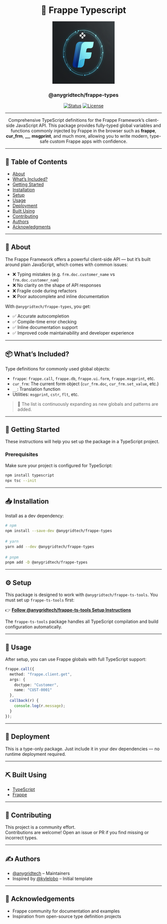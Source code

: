 <h1 align="center">
  🚀 Frappe Typescript
</h1>

<p align="center">
  <a href="" rel="noopener">
    <img width=200px height=200px src="LOGO.png" alt="Project logo">
  </a>
</p>

<h3 align="center">@anygridtech/frappe-types</h3>

<div align="center">

[![Status](https://img.shields.io/badge/status-active-success.svg)]()
[![License](https://img.shields.io/badge/license-MIT-blue.svg)](/LICENSE)

</div>

---

<p align="center">
Comprehensive TypeScript definitions for the Frappe Framework’s client-side JavaScript API.  
This package provides fully-typed global variables and functions commonly injected by Frappe in the browser such as <strong>frappe</strong>, <strong>cur_frm</strong>, <strong>__</strong>, <strong>msgprint</strong>, and much more, allowing you to write modern, type-safe custom Frappe apps with confidence.
<br>
</p>

---

## 📝 Table of Contents

- [About](#about)
- [What’s Included?](#whats_included)
- [Getting Started](#getting_started)
- [Installation](#installation)
- [Setup](#setup)
- [Usage](#usage)
- [Deployment](#deployment)
- [Built Using](#built_using)
- [Contributing](#contributing)
- [Authors](#authors)
- [Acknowledgments](#acknowledgement)

---

## 🧐 About <a name = "about"></a>

The Frappe Framework offers a powerful client-side API — but it’s built around plain JavaScript, which comes with common issues:

- ❌ Typing mistakes (e.g. `frm.doc.customer_name` vs `frm.doc.customer_nam`)  
- ❌ No clarity on the shape of API responses  
- ❌ Fragile code during refactors  
- ❌ Poor autocomplete and inline documentation  

With `@anygridtech/frappe-types`, you get:  

- ✅ Accurate autocompletion  
- ✅ Compile-time error checking  
- ✅ Inline documentation support  
- ✅ Improved code maintainability and developer experience  

---

## 📦 What’s Included? <a name = "whats_included"></a>

Type definitions for commonly used global objects:

- `frappe`: `frappe.call`, `frappe.db`, `frappe.ui.form`, `frappe.msgprint`, etc.  
- `cur_frm`: The current form object (`cur_frm.doc`, `cur_frm.set_value`, etc.)  
- `__`: Translation function  
- Utilities: `msgprint`, `cstr`, `flt`, etc.  

> 🧩 The list is continuously expanding as new globals and patterns are added.

---

## 🏁 Getting Started <a name = "getting_started"></a>

These instructions will help you set up the package in a TypeScript project.

### Prerequisites

Make sure your project is configured for TypeScript:

```bash
npm install typescript
npx tsc --init
```

---

## 📥 Installation <a name = "installation"></a>

Install as a dev dependency:

```bash
# npm
npm install --save-dev @anygridtech/frappe-types

# yarn
yarn add --dev @anygridtech/frappe-types

# pnpm
pnpm add -D @anygridtech/frappe-types
```

---

## ⚙️ Setup <a name = "setup"></a>

This package is designed to work with `@anygridtech/frappe-ts-tools`. You must set up `frappe-ts-tools` first:

👉 **[Follow @anygridtech/frappe-ts-tools Setup Instructions](https://github.com/AnyGridTech/frappe-ts-tools#configuration)**


The `frappe-ts-tools` package handles all TypeScript compilation and build configuration automatically.

---

## 🎈 Usage <a name="usage"></a>

After setup, you can use Frappe globals with full TypeScript support:

```ts
frappe.call({
  method: "frappe.client.get",
  args: {
    doctype: "Customer",
    name: "CUST-0001"
  },
  callback(r) {
    console.log(r.message);
  }
});
```

---

## 🚀 Deployment <a name = "deployment"></a>

This is a type-only package. Just include it in your dev dependencies — no runtime deployment required.

---

## ⛏️ Built Using <a name = "built_using"></a>

- [TypeScript](https://www.typescriptlang.org/)
- [Frappe](https://frappeframework.com/)

---

## 🤝 Contributing <a name = "contributing"></a>

This project is a community effort.  
Contributions are welcome! Open an issue or PR if you find missing or incorrect types.

---

## ✍️ Authors <a name = "authors"></a>

- [@anygridtech](https://github.com/anygridtech) – Maintainers  
- Inspired by [@kylelobo](https://github.com/kylelobo) – Initial template

---

## 🎉 Acknowledgements <a name = "acknowledgement"></a>

- Frappe community for documentation and examples  
- Inspiration from open-source type definition projects

